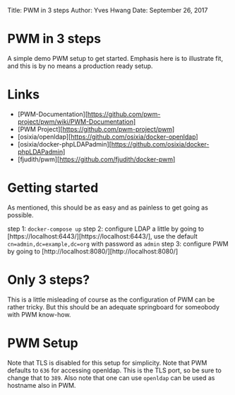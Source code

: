 Title: PWM in 3 steps
Author: Yves Hwang
Date: September 26, 2017

PWM in 3 steps
==============
A simple demo PWM setup to get started. Emphasis here is to illustrate fit, and this is by no means a production ready setup.

Links
=====

* [PWM-Documentation][https://github.com/pwm-project/pwm/wiki/PWM-Documentation]
* [PWM Project][https://github.com/pwm-project/pwm]
* [osixia/openldap][https://github.com/osixia/docker-openldap]
* [osixia/docker-phpLDAPadmin][https://github.com/osixia/docker-phpLDAPadmin]
* [fjudith/pwm][https://github.com/fjudith/docker-pwm]

Getting started
===============
As mentioned, this should be as easy and as painless to get going as possible.

step 1: `docker-compose up`
step 2: configure LDAP a little by going to [https://localhost:6443/][https://localhost:6443/], use the default `cn=admin,dc=example,dc=org` with password as `admin` 
step 3: configure PWM by going to [http://localhost:8080/][http://localhost:8080/]

Only 3 steps?
=============
This is a little misleading of course as the configuration of PWM can be rather tricky. But this should be an adequate springboard for someobody with PWM know-how.

PWM Setup
=========
Note that TLS is disabled for this setup for simplicity. Note that PWM defaults to `636` for accessing openldap. This is the TLS port, so be sure to change that to `389`. Also note that one can use `openldap` can be used as hostname also in PWM. 
